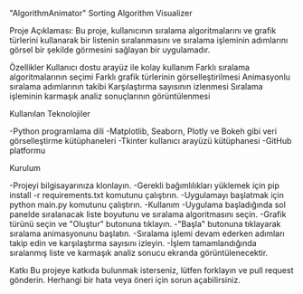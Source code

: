  "AlgorithmAnimator" Sorting Algorithm Visualizer

Proje Açıklaması: Bu proje, kullanıcının sıralama algoritmalarını ve grafik türlerini kullanarak bir listenin sıralanmasını ve sıralama işleminin adımlarını görsel bir şekilde görmesini sağlayan bir uygulamadır.


Özellikler
Kullanıcı dostu arayüz ile kolay kullanım
Farklı sıralama algoritmalarının seçimi
Farklı grafik türlerinin görselleştirilmesi
Animasyonlu sıralama adımlarının takibi
Karşılaştırma sayısının izlenmesi
Sıralama işleminin karmaşık analiz sonuçlarının görüntülenmesi

Kullanılan Teknolojiler

-Python programlama dili
-Matplotlib, Seaborn, Plotly ve Bokeh gibi veri görselleştirme kütüphaneleri
-Tkinter kullanıcı arayüzü kütüphanesi
-GitHub platformu

Kurulum

-Projeyi bilgisayarınıza klonlayın.
-Gerekli bağımlılıkları yüklemek için pip install -r requirements.txt komutunu çalıştırın.
-Uygulamayı başlatmak için python main.py komutunu çalıştırın.
-Kullanım
-Uygulama başladığında sol panelde sıralanacak liste boyutunu ve sıralama algoritmasını seçin.
-Grafik türünü seçin ve "Oluştur" butonuna tıklayın.
-"Başla" butonuna tıklayarak sıralama animasyonunu başlatın.
-Sıralama işlemi devam ederken adımları takip edin ve karşılaştırma sayısını izleyin.
-İşlem tamamlandığında sıralanmış liste ve karmaşık analiz sonucu ekranda görüntülenecektir.

Katkı
Bu projeye katkıda bulunmak isterseniz, lütfen forklayın ve pull request gönderin.
Herhangi bir hata veya öneri için sorun açabilirsiniz.

